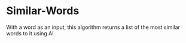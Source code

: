 # Similar-Words
With a word as an input, this algorithm returns a list of the most similar words to it using AI
